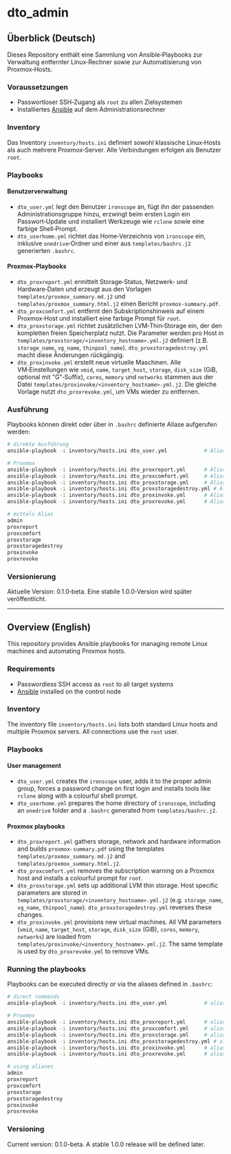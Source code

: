 # dto_admin

## Überblick (Deutsch)

Dieses Repository enthält eine Sammlung von Ansible‑Playbooks zur Verwaltung
entfernter Linux‑Rechner sowie zur Automatisierung von Proxmox‑Hosts.

### Voraussetzungen
- Passwortloser SSH‑Zugang als `root` zu allen Zielsystemen
- Installiertes [Ansible](https://www.ansible.com/) auf dem Administrationsrechner

### Inventory
Das Inventory `inventory/hosts.ini` definiert sowohl klassische Linux‑Hosts als
auch mehrere Proxmox‑Server. Alle Verbindungen erfolgen als Benutzer `root`.

### Playbooks

#### Benutzerverwaltung
- `dto_user.yml` legt den Benutzer `ironscope` an, fügt ihn der passenden
  Administrationsgruppe hinzu, erzwingt beim ersten Login ein Passwort‑Update
  und installiert Werkzeuge wie `rclone` sowie eine farbige Shell‑Prompt.
- `dto_userhome.yml` richtet das Home‑Verzeichnis von `ironscope` ein,
  inklusive `onedrive`‑Ordner und einer aus `templates/bashrc.j2`
  generierten `.bashrc`.

#### Proxmox‑Playbooks
- `dto_proxreport.yml` ermittelt Storage‑Status, Netzwerk‑ und Hardware‑Daten
  und erzeugt aus den Vorlagen `templates/proxmox_summary.md.j2` und
  `templates/proxmox_summary.html.j2` einen Bericht `proxmox-summary.pdf`.
- `dto_proxcomfort.yml` entfernt den Subskriptionshinweis auf einem
  Proxmox‑Host und installiert eine farbige Prompt für `root`.
- `dto_proxstorage.yml` richtet zusätzlichen LVM‑Thin‑Storage ein, der den
  kompletten freien Speicherplatz nutzt. Die Parameter werden pro Host in
  `templates/proxstorage/<inventory_hostname>.yml.j2`
  definiert (z.B. `storage_name`, `vg_name`, `thinpool_name`).
  `dto_proxstoragedestroy.yml` macht diese Änderungen rückgängig.
- `dto_proxinvoke.yml` erstellt neue virtuelle Maschinen. Alle
  VM‑Einstellungen wie `vmid`, `name`, `target_host`, `storage`,
  `disk_size` (GiB, optional mit "G"‑Suffix), `cores`, `memory` und `networks`
  stammen aus der Datei `templates/proxinvoke/<inventory_hostname>.yml.j2`.
  Die gleiche Vorlage nutzt `dto_proxrevoke.yml`, um VMs wieder zu
  entfernen.

### Ausführung

Playbooks können direkt oder über in `.bashrc` definierte Aliase
aufgerufen werden:

```bash
# direkte Ausführung
ansible-playbook -i inventory/hosts.ini dto_user.yml            # Alias: admin

# Proxmox
ansible-playbook -i inventory/hosts.ini dto_proxreport.yml      # Alias: proxreport
ansible-playbook -i inventory/hosts.ini dto_proxcomfort.yml     # Alias: proxcomfort
ansible-playbook -i inventory/hosts.ini dto_proxstorage.yml     # Alias: proxstorage
ansible-playbook -i inventory/hosts.ini dto_proxstoragedestroy.yml # Alias: proxstoragedestroy
ansible-playbook -i inventory/hosts.ini dto_proxinvoke.yml      # Alias: proxinvoke
ansible-playbook -i inventory/hosts.ini dto_proxrevoke.yml      # Alias: proxrevoke

# mittels Alias
admin
proxreport
proxcomfort
proxstorage
proxstoragedestroy
proxinvoke
proxrevoke
```

### Versionierung
Aktuelle Version: 0.1.0‑beta. Eine stabile 1.0.0‑Version wird später
veröffentlicht.

---

## Overview (English)

This repository provides Ansible playbooks for managing remote Linux
machines and automating Proxmox hosts.

### Requirements
- Passwordless SSH access as `root` to all target systems
- [Ansible](https://www.ansible.com/) installed on the control node

### Inventory
The inventory file `inventory/hosts.ini` lists both standard Linux hosts and
multiple Proxmox servers. All connections use the `root` user.

### Playbooks

#### User management
- `dto_user.yml` creates the `ironscope` user, adds it to the proper admin
  group, forces a password change on first login and installs tools like
  `rclone` along with a colourful shell prompt.
- `dto_userhome.yml` prepares the home directory of `ironscope`, including
  an `onedrive` folder and a `.bashrc` generated from `templates/bashrc.j2`.

#### Proxmox playbooks
- `dto_proxreport.yml` gathers storage, network and hardware information and
  builds `proxmox-summary.pdf` using the templates
  `templates/proxmox_summary.md.j2` and
  `templates/proxmox_summary.html.j2`.
- `dto_proxcomfort.yml` removes the subscription warning on a Proxmox host
  and installs a colourful prompt for `root`.
- `dto_proxstorage.yml` sets up additional LVM thin storage. Host specific
  parameters are stored in
  `templates/proxstorage/<inventory_hostname>.yml.j2`
  (e.g. `storage_name`, `vg_name`, `thinpool_name`).
  `dto_proxstoragedestroy.yml` reverses these changes.
- `dto_proxinvoke.yml` provisions new virtual machines. All VM parameters
  (`vmid`, `name`, `target_host`, `storage`, `disk_size` (GiB), `cores`,
  `memory`, `networks`) are loaded from
  `templates/proxinvoke/<inventory_hostname>.yml.j2`.
  The same template is used by `dto_proxrevoke.yml` to remove VMs.

### Running the playbooks

Playbooks can be executed directly or via the aliases defined in
`.bashrc`:

```bash
# direct commands
ansible-playbook -i inventory/hosts.ini dto_user.yml            # alias: admin

# Proxmox
ansible-playbook -i inventory/hosts.ini dto_proxreport.yml      # alias: proxreport
ansible-playbook -i inventory/hosts.ini dto_proxcomfort.yml     # alias: proxcomfort
ansible-playbook -i inventory/hosts.ini dto_proxstorage.yml     # alias: proxstorage
ansible-playbook -i inventory/hosts.ini dto_proxstoragedestroy.yml # alias: proxstoragedestroy
ansible-playbook -i inventory/hosts.ini dto_proxinvoke.yml      # alias: proxinvoke
ansible-playbook -i inventory/hosts.ini dto_proxrevoke.yml      # alias: proxrevoke

# using aliases
admin
proxreport
proxcomfort
proxstorage
proxstoragedestroy
proxinvoke
proxrevoke
```

### Versioning
Current version: 0.1.0-beta. A stable 1.0.0 release will be defined later.
